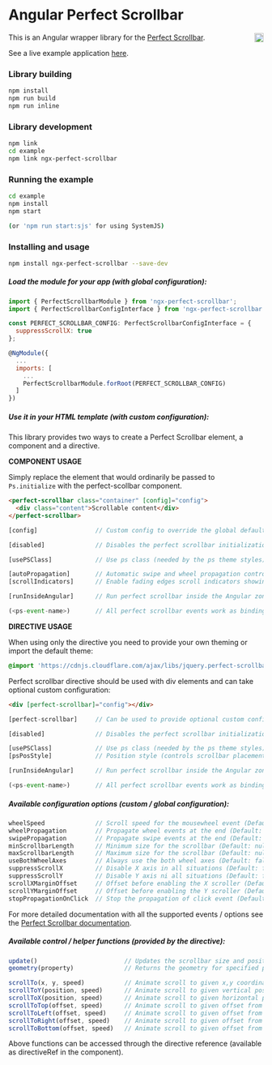 # Angular Perfect Scrollbar

<a href="https://badge.fury.io/js/ngx-perfect-scrollbar"><img src="https://badge.fury.io/js/ngx-perfect-scrollbar.svg" align="right" alt="npm version" height="18"></a>

This is an Angular wrapper library for the [Perfect Scrollbar](https://noraesae.github.io/perfect-scrollbar/).

See a live example application <a href="https://zefoy.github.io/ngx-perfect-scrollbar/">here</a>.

### Library building

```bash
npm install
npm run build
npm run inline
```

### Library development

```bash
npm link
cd example
npm link ngx-perfect-scrollbar
```

### Running the example

```bash
cd example
npm install
npm start

(or 'npm run start:sjs' for using SystemJS)
```
### Installing and usage

```bash
npm install ngx-perfect-scrollbar --save-dev
```

##### Load the module for your app (with global configuration):

```javascript
import { PerfectScrollbarModule } from 'ngx-perfect-scrollbar';
import { PerfectScrollbarConfigInterface } from 'ngx-perfect-scrollbar';

const PERFECT_SCROLLBAR_CONFIG: PerfectScrollbarConfigInterface = {
  suppressScrollX: true
};

@NgModule({
  ...
  imports: [
    ...
    PerfectScrollbarModule.forRoot(PERFECT_SCROLLBAR_CONFIG)
  ]
})
```

##### Use it in your HTML template (with custom configuration):

This library provides two ways to create a Perfect Scrollbar element, a component and a directive.

**COMPONENT USAGE**

Simply replace the element that would ordinarily be passed to `Ps.initialize` with the perfect-scollbar component.

```html
<perfect-scrollbar class="container" [config]="config">
  <div class="content">Scrollable content</div>
</perfect-scrollbar>
```

```javascript
[config]                // Custom config to override the global defaults.

[disabled]              // Disables the perfect scrollbar initialization.

[usePSClass]            // Use ps class (needed by the ps theme styles).

[autoPropagation]       // Automatic swipe and wheel propagation control.
[scrollIndicators]      // Enable fading edges scroll indicators showing.

[runInsideAngular]      // Run perfect scrollbar inside the Angular zone.

(<ps-event-name>)       // All perfect scrollbar events work as bindings.
```

**DIRECTIVE USAGE**

When using only the directive you need to provide your own theming or import the default theme:

```css
@import 'https://cdnjs.cloudflare.com/ajax/libs/jquery.perfect-scrollbar/0.7.0/css/perfect-scrollbar.min.css';
```

Perfect scrollbar directive should be used with div elements and can take optional custom configuration:

```html
<div [perfect-scrollbar]="config"></div>
```

```javascript
[perfect-scrollbar]     // Can be used to provide optional custom config.

[disabled]              // Disables the perfect scrollbar initialization.

[usePSClass]            // Use ps class (needed by the ps theme styles).
[psPosStyle]            // Position style (controls scrollbar placement).

[runInsideAngular]      // Run perfect scrollbar inside the Angular zone.

(<ps-event-name>)       // All perfect scrollbar events work as bindings.
```

##### Available configuration options (custom / global configuration):

```javascript
wheelSpeed              // Scroll speed for the mousewheel event (Default: 1).
wheelPropagation        // Propagate wheel events at the end (Default: false).
swipePropagation        // Propagate swipe events at the end (Default: true).
minScrollbarLength      // Minimum size for the scrollbar (Default: null).
maxScrollbarLength      // Maximum size for the scrollbar (Default: null).
useBothWheelAxes        // Always use the both wheel axes (Default: false).
suppressScrollX         // Disable X axis in all situations (Default: false).
suppressScrollY         // Disable Y axis ni all situations (Default: false).
scrollXMarginOffset     // Offset before enabling the X scroller (Default: 0).
scrollYMarginOffset     // Offset before enabling the Y scroller (Default: 0).
stopPropagationOnClick  // Stop the propagation of click event (Default: true).
```

For more detailed documentation with all the supported events / options see the [Perfect Scrollbar documentation](https://github.com/noraesae/perfect-scrollbar/).

##### Available control / helper functions (provided by the directive):

```javascript
update()                        // Updates the scrollbar size and position.
geometry(property)              // Returns the geometry for specified property.

scrollTo(x, y, speed)           // Animate scroll to given x,y coordinates.
scrollToY(position, speed)      // Animate scroll to given vertical position.
scrollToX(position, speed)      // Animate scroll to given horizontal position.
scrollToTop(offset, speed)      // Animate scroll to given offset from the top.
scrollToLeft(offset, speed)     // Animate scroll to given offset from the left.
scrollToRight(offset, speed)    // Animate scroll to given offset from the right.
scrollToBottom(offset, speed)   // Animate scroll to given offset from the bottom.
```

Above functions can be accessed through the directive reference (available as directiveRef in the component).
